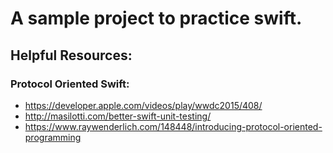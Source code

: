 # A sample project to practice swift.

## Helpful Resources:

### Protocol Oriented Swift:

- https://developer.apple.com/videos/play/wwdc2015/408/
- http://masilotti.com/better-swift-unit-testing/
- https://www.raywenderlich.com/148448/introducing-protocol-oriented-programming
